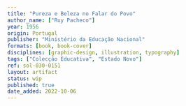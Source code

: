 ```yaml
---
title: "Pureza e Beleza no Falar do Povo"
author_name: ["Ruy Pacheco"]
year: 1956
origin: Portugal
publisher: "Ministério da Educação Nacional"
formats: [book, book-cover]
disciplines: [graphic-design, illustration, typography]
tags: ["Colecção Educativa", "Estado Novo"]
ref: sol-030-0151
layout: artifact
status: wip
published: true
date_added: 2022-10-06
---
```

